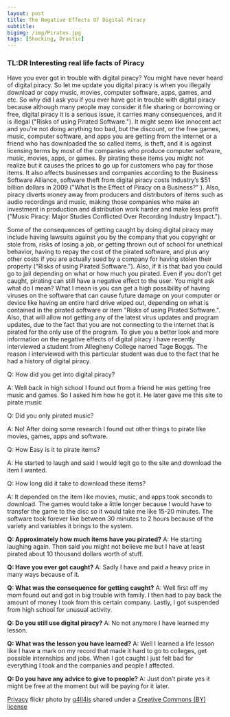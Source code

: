 ```yaml
---
layout: post
title: The Negative Effects Of Digital Piracy
subtitle:
bigimg: /img/Pirates.jpg
tags: [Shocking, Drastic]
---
```



### TL:DR Interesting real life facts of Piracy

Have you ever got in trouble with digital piracy? You might have never heard of digital piracy. So let me update you digital piracy is when you illegally download or copy music, movies, computer software, apps, games, and etc. So why did I ask you if you ever have got in trouble with digital piracy because although many people may consider it file sharing or borrowing or free, digital piracy it is a serious issue, it carries many consequences, and it is illegal ("Risks of using Pirated Software."). It might seem like innocent act and you're not doing anything too bad, but the discount, or the free games, music, computer software, and apps you are getting from the internet or a friend who has downloaded the so called items, is theft, and it is against licensing terms by most of the  companies who produce computer software, music, movies, apps, or games. By pirating these items you might not realize but it causes the prices to go up for customers who pay for those items. It also affects businesses and companies according to the Business Software Alliance, software theft from digital piracy costs Industry’s $51 billion dollars in 2009 ("What Is the Effect of Piracy on a Business?" ). Also, piracy diverts money away from producers and distributors of items such as audio recordings and music, making those companies who make an investment in production and distribution work harder and make less profit ("Music Piracy: Major Studies Conflicted Over Recording Industry Impact.").

Some of the consequences of getting caught by doing digital piracy may include having lawsuits against you by the company that you copyright or stole from, risks of losing a job, or getting thrown out of school for unethical behavior, having to repay the cost of the pirated software, and plus any other costs if you are actually sued by a company for having stolen their property ("Risks of using Pirated Software."). Also, if it is that bad you could go to jail depending on what or how much you pirated. Even if you don’t get caught, pirating can still have a negative effect to the user. You might ask what do I mean? What I mean is you can get a high possibility of having viruses on the software that can cause future damage on your computer or device like having an entire hard drive wiped out, depending on what is contained in the pirated software or item "Risks of using Pirated Software.". Also, that will allow not getting any of the latest virus updates and program updates, due to the fact that you are not connecting to the internet that is pirated for the only use of the program. To give you a better look and more information on the negative effects of digital piracy I have recently interviewed a student from Allegheny College named Tage Boggs. The reason I interviewed with this particular student was due to the fact that he had a history of digital piracy.

Q: How did you get into digital piracy?

A: Well back in high school I found out from a friend he was getting free music and games. So I asked him how he got it. He later gave me this site to pirate music

Q: Did you only pirated music?

A: No! After doing some research I found out other things to pirate like movies, games, apps and software.

Q: How Easy is it to pirate items?

A: He started to laugh and said I would legit go to the site and download the item I wanted.

Q: How long did it take to download these items?

A: It depended on the item like movies, music, and apps took seconds to download. The games would take a little longer because I would have to transfer the game to the disc so it would take me like 15-20 minutes. The software took forever like between 30 minutes to 2 hours because of the variety and variables it brings to the system.

**Q: Approximately how much items have you pirated?**
A: He starting laughing again. Then said you might not believe me but I have at least pirated about 10 thousand dollars worth of stuff.

**Q: Have you ever got caught?**
A: Sadly I have and paid a heavy price in many ways because of it.

**Q: What was the consequence for getting caught?**
A: Well first off my mom found out and got in big trouble with family. I then had to pay back the amount of money I took from this certain company. Lastly, I got suspended from high school for unusual activity.

**Q: Do you still use digital piracy?**
A: No not anymore I have learned my lesson.

**Q: What was the lesson you have learned?**
A: Well I learned a life lesson like I have a mark on my record that made it hard to go to colleges, get possible internships and jobs. When I got caught I just felt bad for everything I took and the companies and people I affected.

**Q: Do you have any advice to give to people?**
A: Just don’t pirate yes it might be free at the moment but will be paying for it later.














<a title="Privacy" href="https://flickr.com/photos/g4ll4is/8926997166">Privacy</a> flickr photo by <a href="https://flickr.com/people/g4ll4is">g4ll4is</a> shared under a <a href="https://creativecommons.org/licenses/by/2.0/">Creative Commons (BY) license</a> </small>
